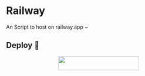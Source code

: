 # Railway
An Script to host on railway.app ~


## Deploy 🚄

<p align="center"><a href="https://railway.app/new/template?template=https://github.com/ITZ-ZAID/Railway&envs=REPO_URL,START_CMD"> <img src="https://img.shields.io/badge/Deploy%20To%20Railway-black?style=for-the-badge&logo=railway" width="220" height="38.45"/></a></p>
